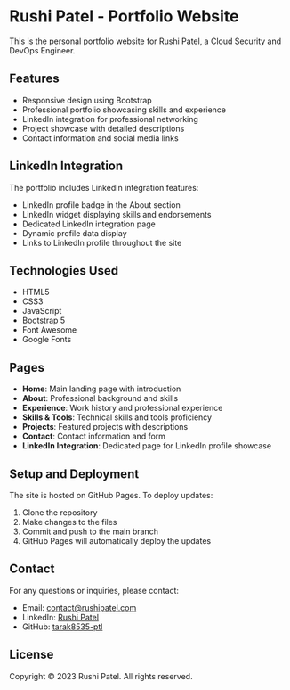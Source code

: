 # Rushi Patel - Portfolio Website

This is the personal portfolio website for Rushi Patel, a Cloud Security and DevOps Engineer.

## Features

- Responsive design using Bootstrap
- Professional portfolio showcasing skills and experience
- LinkedIn integration for professional networking
- Project showcase with detailed descriptions
- Contact information and social media links

## LinkedIn Integration

The portfolio includes LinkedIn integration features:

- LinkedIn profile badge in the About section
- LinkedIn widget displaying skills and endorsements
- Dedicated LinkedIn integration page
- Dynamic profile data display
- Links to LinkedIn profile throughout the site

## Technologies Used

- HTML5
- CSS3
- JavaScript
- Bootstrap 5
- Font Awesome
- Google Fonts

## Pages

- **Home**: Main landing page with introduction
- **About**: Professional background and skills
- **Experience**: Work history and professional experience
- **Skills & Tools**: Technical skills and tools proficiency
- **Projects**: Featured projects with descriptions
- **Contact**: Contact information and form
- **LinkedIn Integration**: Dedicated page for LinkedIn profile showcase

## Setup and Deployment

The site is hosted on GitHub Pages. To deploy updates:

1. Clone the repository
2. Make changes to the files
3. Commit and push to the main branch
4. GitHub Pages will automatically deploy the updates

## Contact

For any questions or inquiries, please contact:

- Email: contact@rushipatel.com
- LinkedIn: [Rushi Patel](https://www.linkedin.com/in/rushi-patel-888440166/)
- GitHub: [tarak8535-ptl](https://github.com/tarak8535-ptl)

## License

Copyright © 2023 Rushi Patel. All rights reserved.